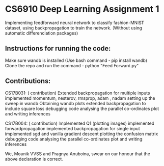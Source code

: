 CS6910 Deep Learning Assignment 1<a name="TOP"></a>
===================
Implementing feedforward neural network to classify fashion-MNIST dataset, using backpropagation to train the network. (Without using automatic differenciation packages) 


## Instructions for running the code: ##
Make sure wandb is installed (Use bash command - pip install wandb)
Clone the repo and run the command - python "Feed Forward.py"


## Contributions: ##
CS17B031: ( contribution)
    Extended backpropagation for multiple inputs
    implemented momentum, nesterov, rmsprop, adam , nadam
    setting up the sweep in wandb
    Obtaining wandb plots
    extended backpropagation to include square loss
    debugging code
    analysing the parallel co-ordinates plot and writing inferences

CS17B004: ( contribution)
    Implemented Q1 (plotting images)
    implemented forwardpropagation
    implemented backpropagation for single input
    implemented sgd and vanilla gradient descent
    plotting the confusion matrix
    debugging code
    analysing the parallel co-ordinates plot and writing inferences


We, Mounik VVSS and Pragnya Anuboina, swear on our honour that the above declaration is correct.

